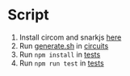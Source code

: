 # Script

1. Install circom and snarkjs [here](https://docs.circom.io/getting-started/installation/)
2. Run [generate.sh](./circuits/generate.sh) in [circuits](./circuits)
3. Run `npm install` in [tests](./tests)
4. Run `npm run test` in [tests](./tests)